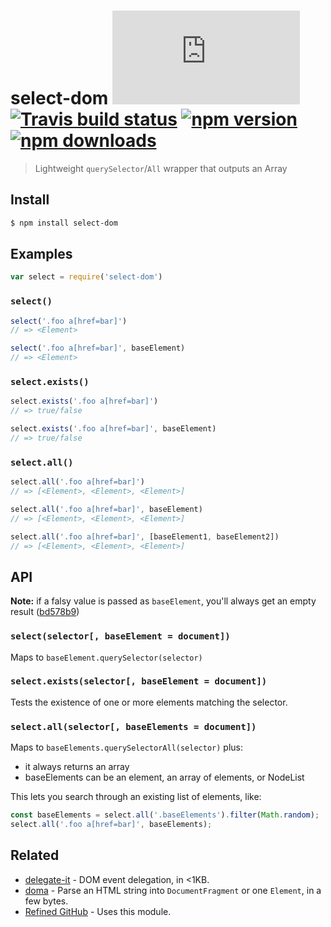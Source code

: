 # select-dom [![gzipped size][badge-gzip]](#no-link) [![Travis build status][badge-travis]][link-travis] [![npm version][badge-version]][link-npm] [![npm downloads][badge-downloads]][link-npm]

  [badge-gzip]: https://badges.herokuapp.com/size/github/bfred-it/select-dom/master/index.js?gzip=true&label=gzipped%20size
  [badge-travis]: https://api.travis-ci.org/bfred-it/select-dom.svg
  [badge-version]: https://img.shields.io/npm/v/select-dom.svg
  [badge-downloads]: https://img.shields.io/npm/dt/select-dom.svg
  [link-travis]: https://travis-ci.org/bfred-it/select-dom
  [link-npm]: https://www.npmjs.com/package/select-dom

> Lightweight `querySelector`/`All` wrapper that outputs an Array

## Install

```bash
$ npm install select-dom
```

## Examples

```js
var select = require('select-dom')
```

### `select()`

```js
select('.foo a[href=bar]')
// => <Element>

select('.foo a[href=bar]', baseElement)
// => <Element>
```

### `select.exists()`

```js
select.exists('.foo a[href=bar]')
// => true/false

select.exists('.foo a[href=bar]', baseElement)
// => true/false
```

### `select.all()`

```js
select.all('.foo a[href=bar]')
// => [<Element>, <Element>, <Element>]

select.all('.foo a[href=bar]', baseElement)
// => [<Element>, <Element>, <Element>]

select.all('.foo a[href=bar]', [baseElement1, baseElement2])
// => [<Element>, <Element>, <Element>]
```

## API

**Note:** if a falsy value is passed as `baseElement`, you'll always get an empty result ([bd578b9](https://github.com/bfred-it/select-dom/commit/bd578b975e35d9f802cb43a900a6d3c83095c76a))

### `select(selector[, baseElement = document])`

Maps to `baseElement.querySelector(selector)`

### `select.exists(selector[, baseElement = document])`

Tests the existence of one or more elements matching the selector.

### `select.all(selector[, baseElements = document])`

Maps to `baseElements.querySelectorAll(selector)` plus:

* it always returns an array
* baseElements can be an element, an array of elements, or NodeList

This lets you search through an existing list of elements, like:

```js
const baseElements = select.all('.baseElements').filter(Math.random);
select.all('.foo a[href=bar]', baseElements);
```


## Related

- [delegate-it](https://github.com/bfred-it/delegate-it) - DOM event delegation, in <1KB.
- [doma](https://github.com/bfred-it/doma) - Parse an HTML string into `DocumentFragment` or one `Element`, in a few bytes.
- [Refined GitHub](https://github.com/sindresorhus/refined-github) - Uses this module.
